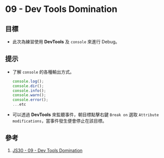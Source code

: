 # 09 - Dev Tools Domination

## 目標

- 此次為練習使用 **DevTools** 及 `console` 來進行 Debug。

## 提示

- 了解 `console` 的各種輸出方式。

    ```js
    console.log();
    console.dir();
    console.info();
    console.warn();
    console.error();
    ...etc
    ```
  
- 可以透過 **DevTools** 來監聽事件，朝目標點擊右鍵 `Break on` 選取 `Attribute modifications`，當事件發生便會停止在該目標。

## 參考

1. [JS30 - 09 - Dev Tools Domination](https://ithelp.ithome.com.tw/articles/10204683)

